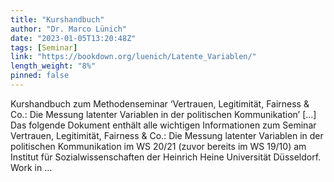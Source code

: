 ```yaml
---
title: "Kurshandbuch"
author: "Dr. Marco Lünich"
date: "2023-01-05T13:20:48Z"
tags: [Seminar]
link: "https://bookdown.org/luenich/Latente_Variablen/"
length_weight: "8%"
pinned: false
---
```


Kurshandbuch zum Methodenseminar ‘Vertrauen, Legitimität, Fairness & Co.: Die Messung latenter Variablen in der politischen Kommunikation’ [...] Das folgende Dokument enthält alle wichtigen Informationen zum Seminar Vertrauen, Legitimität, Fairness & Co.: Die Messung latenter Variablen in der politischen Kommunikation im WS 20/21 (zuvor bereits im WS 19/10) am Institut für Sozialwissenschaften der Heinrich Heine Universität Düsseldorf. Work in ...
